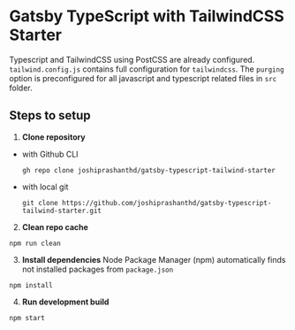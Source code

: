 # Gatsby TypeScript with TailwindCSS Starter

Typescript and TailwindCSS using PostCSS are already configured. `tailwind.config.js` contains full configuration for `tailwindcss`. The 
`purging` option is preconfigured for all javascript and typescript related files in `src` folder.

## Steps to setup

1. **Clone repository**

- with Github CLI

  ```
  gh repo clone joshiprashanthd/gatsby-typescript-tailwind-starter
  ```

- with local git

  ```
  git clone https://github.com/joshiprashanthd/gatsby-typescript-tailwind-starter.git
  ```

2. **Clean repo cache**

```
npm run clean
```

3. **Install dependencies**
   Node Package Manager (npm) automatically finds not installed packages from `package.json`

```
npm install
```

4. **Run development build**

```
npm start
```
